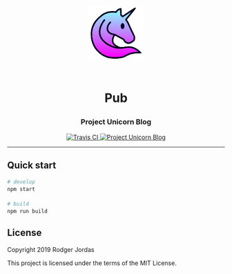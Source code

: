<h1 align="center">

<br>

<img src="./src/images/unicorn-icon.png" alt="Pub" width="128">

<br>
<br>

Pub

</h1>

<h3 align="center">Project Unicorn Blog</h3>

<p align="center">
  <a href="https://travis-ci.org/rmjordas/pub">
    <img src="https://travis-ci.org/rmjordas/pub.svg" alt="Travis CI">
  </a>

  <a href="https://rmjordas.github.io/pub">
    <img src="https://img.shields.io/badge/website-https://rmjordas.github.io/pub-blue.svg" alt="Project Unicorn Blog">
  </a>
</p>

<hr />

## Quick start

```bash
# develop
npm start

# build
npm run build
```

## License

Copyright 2019 Rodger Jordas

This project is licensed under the terms of the MIT License.
